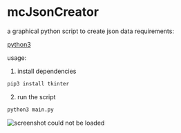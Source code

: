 # mcJsonCreator
a graphical python script to create json data
requirements:

[python3](https://www.python.org/downloads/)

usage:

1. install dependencies 
```py
pip3 install tkinter
```

2. run the script
```py
python3 main.py
```
![screenshot could not be loaded](https://i.imgur.com/RPhe0H2.png "Screenshot of the GUI")
